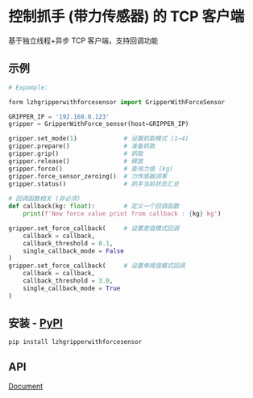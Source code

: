 
# 控制抓手 (带力传感器) 的 TCP 客户端
基于独立线程+异步 TCP 客户端，支持回调功能

## 示例
```python
# Expample:

form lzhgripperwithforcesensor import GripperWithForceSensor

GRIPPER_IP = '192.168.0.123'
gripper = GripperWithForce_sensor(host=GRIPPER_IP)

gripper.set_mode(1)             # 设置抓取模式 (1~4)
gripper.prepare()               # 准备抓取
gripper.grip()                  # 抓取
gripper.release()               # 释放
gripper.force()                 # 查询力值 (kg)
gripper.force_sensor_zeroing()  # 力传感器调零
gripper.status()                # 抓手当前状态汇总
    
# 回调函数相关 (非必须)
def callback(kg: float):        # 定义一个回调函数
    print(f'New force value print from callback : {kg} kg')

gripper.set_force_callback(     # 设置差值模式回调
    callback = callback,
    callback_threshold = 0.1,
    single_callback_mode = False
)
gripper.set_force_callback(     # 设置单阈值模式回调
    callback = callback,
    callback_threshold = 3.0,
    single_callback_mode = True
)
```
## 安装 - [PyPI](https://pypi.org/project/lzhgripperwithforcesensor/)
```shell
pip install lzhgripperwithforcesensor
```

## API
[Document](https://zhhtdm.github.io/gripper-with-force-sensor/)
